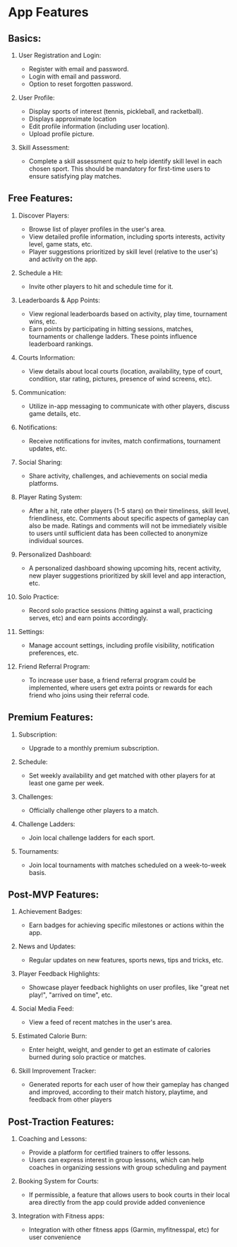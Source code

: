 # App Features

## Basics:

1. User Registration and Login:
    - Register with email and password.
    - Login with email and password.
    - Option to reset forgotten password.

2. User Profile:
    - Display sports of interest (tennis, pickleball, and racketball).
    - Displays approximate location
    - Edit profile information (including user location).
    - Upload profile picture.

3. Skill Assessment:
    - Complete a skill assessment quiz to help identify skill level in each chosen sport. This should be mandatory for first-time users to ensure satisfying play matches.

## Free Features:

1. Discover Players:
    - Browse list of player profiles in the user's area.
    - View detailed profile information, including sports interests, activity level, game stats, etc.
    - Player suggestions prioritized by skill level (relative to the user's) and activity on the app.

2. Schedule a Hit:
    - Invite other players to hit and schedule time for it.

3. Leaderboards & App Points:
    - View regional leaderboards based on activity, play time, tournament wins, etc.
    - Earn points by participating in hitting sessions, matches, tournaments or challenge ladders. These points influence leaderboard rankings.

4. Courts Information:
    - View details about local courts (location, availability, type of court, condition, star rating, pictures, presence of wind screens, etc).

5. Communication:
    - Utilize in-app messaging to communicate with other players, discuss game details, etc.

6. Notifications:
    - Receive notifications for invites, match confirmations, tournament updates, etc.

7. Social Sharing:
    - Share activity, challenges, and achievements on social media platforms.

8. Player Rating System:
    - After a hit, rate other players (1-5 stars) on their timeliness, skill level, friendliness, etc. Comments about specific aspects of gameplay can also be made. Ratings and comments will not be immediately visible to users until sufficient data has been collected to anonymize individual sources.

9. Personalized Dashboard:
    - A personalized dashboard showing upcoming hits, recent activity, new player suggestions prioritized by skill level and app interaction, etc.

10. Solo Practice:
    - Record solo practice sessions (hitting against a wall, practicing serves, etc) and earn points accordingly.

11. Settings:
    - Manage account settings, including profile visibility, notification preferences, etc.

12. Friend Referral Program:
    - To increase user base, a friend referral program could be implemented, where users get extra points or rewards for each friend who joins using their referral code.

## Premium Features:

1. Subscription:
    - Upgrade to a monthly premium subscription.

2. Schedule:
    - Set weekly availability and get matched with other players for at least one game per week.

3. Challenges:
    - Officially challenge other players to a match.

4. Challenge Ladders:
    - Join local challenge ladders for each sport.

5. Tournaments:
    - Join local tournaments with matches scheduled on a week-to-week basis.

## Post-MVP Features:

1. Achievement Badges:
    - Earn badges for achieving specific milestones or actions within the app.

2. News and Updates:
    - Regular updates on new features, sports news, tips and tricks, etc.

3. Player Feedback Highlights:
    - Showcase player feedback highlights on user profiles, like "great net play!", "arrived on time", etc.

4. Social Media Feed:
    - View a feed of recent matches in the user's area.

5. Estimated Calorie Burn:
    - Enter height, weight, and gender to get an estimate of calories burned during solo practice or matches.

6. Skill Improvement Tracker:
    - Generated reports for each user of how their gameplay has changed and improved, according to their match history, playtime, and feedback from other players

## Post-Traction Features:

1. Coaching and Lessons:
    - Provide a platform for certified trainers to offer lessons.
    - Users can express interest in group lessons, which can help coaches in organizing sessions with group scheduling and payment

2. Booking System for Courts:
    - If permissible, a feature that allows users to book courts in their local area directly from the app could provide added convenience

3. Integration with Fitness apps:
    - Integration with other fitness apps (Garmin, myfitnesspal, etc) for user convenience
